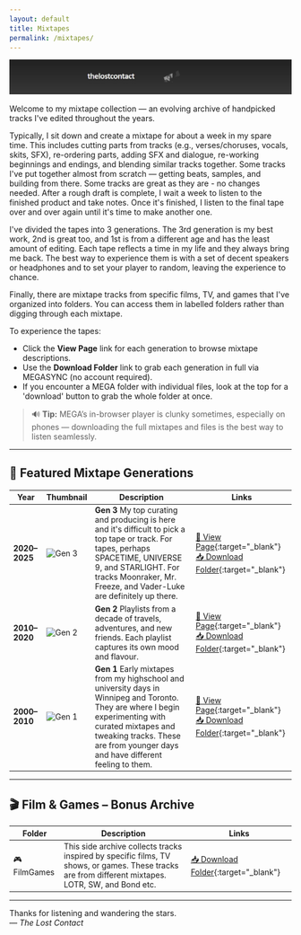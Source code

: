 ```yaml
---
layout: default
title: Mixtapes
permalink: /mixtapes/
---
```


<style>
/* Hide the default site header just for this page */
.site-header {
  display: none;
}
</style>

<!-- Custom PNG header -->
<p align="center">
  <img src="/assets/mixtape-header.png" alt="Mixtape Archive Header" style="max-width:100%; height:auto;">
</p>

Welcome to my mixtape collection — an evolving archive of handpicked tracks I've edited throughout the years. 

Typically, I sit down and create a mixtape for about a week in my spare time. This includes cutting parts from tracks (e.g., verses/choruses, vocals, skits, SFX), re-ordering parts, adding SFX and dialogue, re-working beginnings and endings, and blending similar tracks together. Some tracks I've put together almost from scratch — getting beats, samples, and building from there. Some tracks are great as they are - no changes needed. After a rough draft is complete, I wait a week to listen to the finished product and take notes. Once it's finished, I listen to the final tape over and over again until it's time to make another one.   

I've divided the tapes into 3 generations. The 3rd generation is my best work, 2nd is great too, and 1st is from a different age and has the least amount of editing. Each tape reflects a time in my life and they always bring me back. The best way to experience them is with a set of decent speakers or headphones and to set your player to random, leaving the experience to chance.

Finally, there are mixtape tracks from specific films, TV, and games that I've organized into folders. You can access them in labelled folders rather than digging through each mixtape. 

To experience the tapes:

- Click the **View Page** link for each generation to browse mixtape descriptions.
- Use the **Download Folder** link to grab each generation in full via MEGASYNC (no account required).
- If you encounter a MEGA folder with individual files, look at the top for a 'download' button to grab the whole folder at once.  

> 🔊 **Tip:** MEGA’s in-browser player is clunky sometimes, especially on phones — downloading the full mixtapes and files is the best way to listen seamlessly.

---

## 🌟 Featured Mixtape Generations

| Year | Thumbnail | Description | Links |
|------|-----------|-------------|-------|
| **2020–2025** | ![Gen 3](https://via.placeholder.com/80x80.png?text=Gen+3) | **Gen 3** My top curating and producing is here and it's difficult to pick a top tape or track. For tapes, perhaps SPACETIME, UNIVERSE 9, and STARLIGHT. For tracks Moonraker, Mr. Freeze, and Vader-Luke are definitely up there. | [🔗 View Page](https://thelostcontact.github.io/mixtapes/gen3){:target="_blank"} <br> [📥 Download Folder](https://mega.nz/folder/e1hnyLxI#7Z_wneoul_DS1cuB6eKkOw){:target="_blank"} |
| **2010–2020** | ![Gen 2](https://via.placeholder.com/80x80.png?text=Gen+2) | **Gen 2** Playlists from a decade of travels, adventures, and new friends. Each playlist captures its own mood and flavour.   | [🔗 View Page](https://thelostcontact.github.io/mixtapes/gen2){:target="_blank"} <br> [📥 Download Folder](https://mega.nz/folder/PgRwFCgT#3jiX4nqwScvc0ZmdmSZdcg){:target="_blank"} |
| **2000–2010** | ![Gen 1](https://via.placeholder.com/80x80.png?text=Gen+1) | **Gen 1** Early mixtapes from my highschool and university days in Winnipeg and Toronto. They are where I begin experimenting with curated mixtapes and tweaking tracks. These are from younger days and have different feeling to them.| [🔗 View Page](https://thelostcontact.github.io/mixtapes/gen1){:target="_blank"} <br> [📥 Download Folder](https://mega.nz/folder/Tkw2lZpR#k3s1iv9QHDFZoRXwitI-JA){:target="_blank"} |

---

## 🎬 Film & Games – Bonus Archive

| Folder | Description | Links |
|--------|-------------|-------|
| 🎮 FilmGames | This side archive collects tracks inspired by specific films, TV shows, or games. These tracks are from different mixtapes. LOTR, SW, and Bond etc.| [📥 Download Folder](https://mega.nz/folder/S45GhI6J#7leHiK7YQYzfJABLfM75bA){:target="_blank"} |

---

Thanks for listening and wandering the stars.  
— *The Lost Contact*
